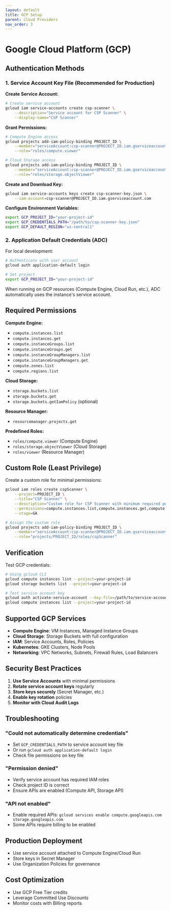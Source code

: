 ```yaml
---
layout: default
title: GCP Setup
parent: Cloud Providers
nav_order: 3
---
```


# Google Cloud Platform (GCP)

## Authentication Methods

### 1. Service Account Key File (Recommended for Production)

**Create Service Account:**
```bash
# Create service account
gcloud iam service-accounts create csp-scanner \
    --description="Service account for CSP Scanner" \
    --display-name="CSP Scanner"
```

**Grant Permissions:**
```bash
# Compute Engine access
gcloud projects add-iam-policy-binding PROJECT_ID \
    --member="serviceAccount:csp-scanner@PROJECT_ID.iam.gserviceaccount.com" \
    --role="roles/compute.viewer"

# Cloud Storage access
gcloud projects add-iam-policy-binding PROJECT_ID \
    --member="serviceAccount:csp-scanner@PROJECT_ID.iam.gserviceaccount.com" \
    --role="roles/storage.objectViewer"
```

**Create and Download Key:**
```bash
gcloud iam service-accounts keys create csp-scanner-key.json \
    --iam-account=csp-scanner@PROJECT_ID.iam.gserviceaccount.com
```

**Configure Environment Variables:**
```bash
export GCP_PROJECT_ID="your-project-id"
export GCP_CREDENTIALS_PATH="/path/to/csp-scanner-key.json"
export GCP_DEFAULT_REGION="us-central1"
```

### 2. Application Default Credentials (ADC)

For local development:

```bash
# Authenticate with user account
gcloud auth application-default login

# Set project
export GCP_PROJECT_ID="your-project-id"
```

When running on GCP resources (Compute Engine, Cloud Run, etc.), ADC automatically uses the instance's service account.

## Required Permissions

**Compute Engine:**
- `compute.instances.list`
- `compute.instances.get`
- `compute.instanceGroups.list`
- `compute.instanceGroups.get`
- `compute.instanceGroupManagers.list`
- `compute.instanceGroupManagers.get`
- `compute.zones.list`
- `compute.regions.list`

**Cloud Storage:**
- `storage.buckets.list`
- `storage.buckets.get`
- `storage.buckets.getIamPolicy` (optional)

**Resource Manager:**
- `resourcemanager.projects.get`

**Predefined Roles:**
- `roles/compute.viewer` (Compute Engine)
- `roles/storage.objectViewer` (Cloud Storage)
- `roles/viewer` (Resource Manager)

## Custom Role (Least Privilege)

Create a custom role for minimal permissions:

```bash
gcloud iam roles create cspScanner \
    --project=PROJECT_ID \
    --title="CSP Scanner" \
    --description="Custom role for CSP Scanner with minimum required permissions" \
    --permissions=compute.instances.list,compute.instances.get,compute.instanceGroups.list,compute.instanceGroups.get,compute.instanceGroupManagers.list,compute.instanceGroupManagers.get,compute.zones.list,compute.regions.list,storage.buckets.list,storage.buckets.get,resourcemanager.projects.get \
    --stage=GA

# Assign the custom role
gcloud projects add-iam-policy-binding PROJECT_ID \
    --member="serviceAccount:csp-scanner@PROJECT_ID.iam.gserviceaccount.com" \
    --role="projects/PROJECT_ID/roles/cspScanner"
```

## Verification

Test GCP credentials:

```bash
# Using gcloud CLI
gcloud compute instances list --project=your-project-id
gcloud storage buckets list --project=your-project-id

# Test service account key
gcloud auth activate-service-account --key-file=/path/to/service-account-key.json
gcloud compute instances list --project=your-project-id
```

## Supported GCP Services

- **Compute Engine**: VM Instances, Managed Instance Groups
- **Cloud Storage**: Storage Buckets with full configuration
- **IAM**: Service Accounts, Roles, Policies
- **Kubernetes**: GKE Clusters, Node Pools
- **Networking**: VPC Networks, Subnets, Firewall Rules, Load Balancers

## Security Best Practices

1. **Use Service Accounts** with minimal permissions
2. **Rotate service account keys** regularly
3. **Store keys securely** (Secret Manager, etc.)
4. **Enable key rotation** policies
5. **Monitor with Cloud Audit Logs**

## Troubleshooting

### "Could not automatically determine credentials"
- Set `GCP_CREDENTIALS_PATH` to service account key file
- Or run `gcloud auth application-default login`
- Check file permissions on key file

### "Permission denied"
- Verify service account has required IAM roles
- Check project ID is correct
- Ensure APIs are enabled (Compute API, Storage API)

### "API not enabled"
- Enable required APIs: `gcloud services enable compute.googleapis.com storage.googleapis.com`
- Some APIs require billing to be enabled

## Production Deployment

- Use service account attached to Compute Engine/Cloud Run
- Store keys in Secret Manager
- Use Organization Policies for governance

## Cost Optimization

- Use GCP Free Tier credits
- Leverage Committed Use Discounts
- Monitor costs with Billing reports
